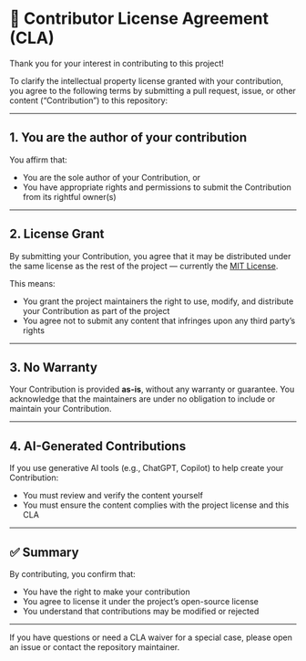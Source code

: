 # 📄 Contributor License Agreement (CLA)

Thank you for your interest in contributing to this project!

To clarify the intellectual property license granted with your contribution, you agree to the following terms by submitting a pull request, issue, or other content (“Contribution”) to this repository:

---

## 1. You are the author of your contribution

You affirm that:

- You are the sole author of your Contribution, or  
- You have appropriate rights and permissions to submit the Contribution from its rightful owner(s)

---

## 2. License Grant

By submitting your Contribution, you agree that it may be distributed under the same license as the rest of the project — currently the [MIT License](./LICENSE).

This means:

- You grant the project maintainers the right to use, modify, and distribute your Contribution as part of the project
- You agree not to submit any content that infringes upon any third party’s rights

---

## 3. No Warranty

Your Contribution is provided **as-is**, without any warranty or guarantee. You acknowledge that the maintainers are under no obligation to include or maintain your Contribution.

---

## 4. AI-Generated Contributions

If you use generative AI tools (e.g., ChatGPT, Copilot) to help create your Contribution:

- You must review and verify the content yourself  
- You must ensure the content complies with the project license and this CLA

---

## ✅ Summary

By contributing, you confirm that:

- You have the right to make your contribution
- You agree to license it under the project’s open-source license
- You understand that contributions may be modified or rejected

---

If you have questions or need a CLA waiver for a special case, please open an issue or contact the repository maintainer.
